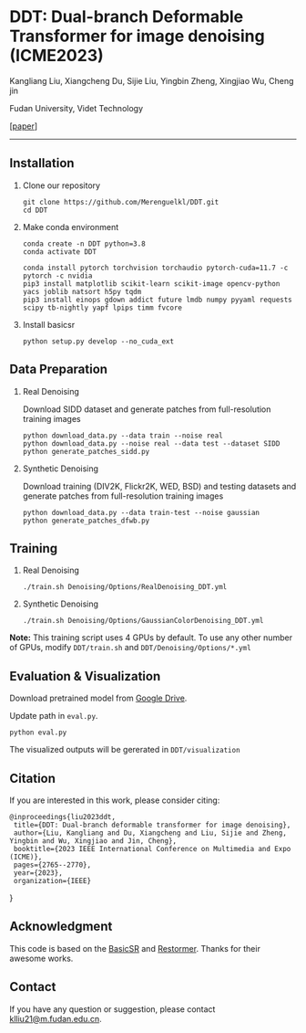 # DDT: Dual-branch Deformable Transformer for image denoising (ICME2023)

Kangliang Liu, Xiangcheng Du, Sijie Liu, Yingbin Zheng, Xingjiao Wu, Cheng jin

Fudan University, Videt Technology

[[paper](https://ieeexplore.ieee.org/document/10220014)]

---



## Installation

1. Clone our repository

   ```
   git clone https://github.com/Merenguelkl/DDT.git
   cd DDT
   ```
2. Make conda environment

   ```
   conda create -n DDT python=3.8
   conda activate DDT
   ```

   ```
   conda install pytorch torchvision torchaudio pytorch-cuda=11.7 -c pytorch -c nvidia
   pip3 install matplotlib scikit-learn scikit-image opencv-python yacs joblib natsort h5py tqdm
   pip3 install einops gdown addict future lmdb numpy pyyaml requests scipy tb-nightly yapf lpips timm fvcore
   ```
4. Install basicsr

   ```
   python setup.py develop --no_cuda_ext
   ```
## Data Preparation

1. Real Denoising

   Download SIDD dataset and generate patches from full-resolution training images

   ```
   python download_data.py --data train --noise real
   python download_data.py --noise real --data test --dataset SIDD
   python generate_patches_sidd.py 
   ```

2. Synthetic Denoising

   Download training (DIV2K, Flickr2K, WED, BSD) and testing datasets and generate patches from full-resolution training images

   ```
   python download_data.py --data train-test --noise gaussian
   python generate_patches_dfwb.py 
   ```

## Training

1. Real Denoising

   ```
   ./train.sh Denoising/Options/RealDenoising_DDT.yml
   ```

2. Synthetic Denoising

   ```
   ./train.sh Denoising/Options/GaussianColorDenoising_DDT.yml
   ```

**Note:** This training script uses 4 GPUs by default. To use any other number of GPUs, modify ```DDT/train.sh``` and ```DDT/Denoising/Options/*.yml``` 

## Evaluation & Visualization
Download pretrained model from [Google Drive](https://drive.google.com/file/d/1GGeb_-NcUQkHeJkfoTttUYhk4N1Tqb97/view?usp=sharing]).

Update path in ```eval.py```.

```
python eval.py
```

The visualized outputs will be gererated in ```DDT/visualization```

## Citation
If you are interested in this work, please consider citing:

    @inproceedings{liu2023ddt,
     title={DDT: Dual-branch deformable transformer for image denoising},
     author={Liu, Kangliang and Du, Xiangcheng and Liu, Sijie and Zheng, Yingbin and Wu, Xingjiao and Jin, Cheng},
     booktitle={2023 IEEE International Conference on Multimedia and Expo (ICME)},
     pages={2765--2770},
     year={2023},
     organization={IEEE}
   }
  
## Acknowledgment
This code is based on the [BasicSR](https://github.com/XPixelGroup/BasicSR) and  [Restormer](https://github.com/swz30/Restormer). Thanks for their awesome works.

## Contact
If you have any question or suggestion, please contact klliu21@m.fudan.edu.cn.

